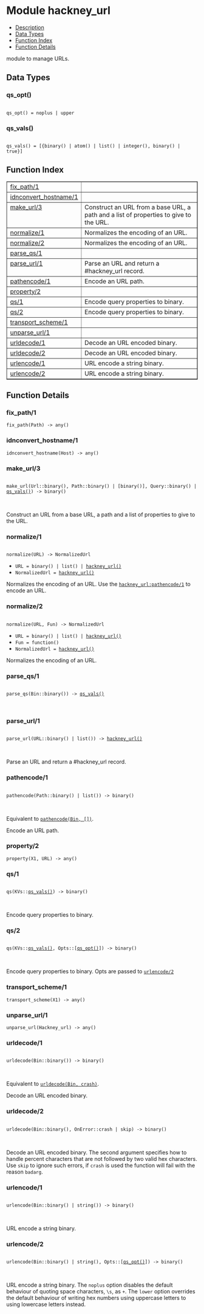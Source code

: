 

# Module hackney_url #
* [Description](#description)
* [Data Types](#types)
* [Function Index](#index)
* [Function Details](#functions)

module to manage URLs.

<a name="types"></a>

## Data Types ##




### <a name="type-qs_opt">qs_opt()</a> ###


<pre><code>
qs_opt() = noplus | upper
</code></pre>




### <a name="type-qs_vals">qs_vals()</a> ###


<pre><code>
qs_vals() = [{binary() | atom() | list() | integer(), binary() | true}]
</code></pre>

<a name="index"></a>

## Function Index ##


<table width="100%" border="1" cellspacing="0" cellpadding="2" summary="function index"><tr><td valign="top"><a href="#fix_path-1">fix_path/1</a></td><td></td></tr><tr><td valign="top"><a href="#idnconvert_hostname-1">idnconvert_hostname/1</a></td><td></td></tr><tr><td valign="top"><a href="#make_url-3">make_url/3</a></td><td>Construct an URL from a base URL, a path and a list of
properties to give to the URL.</td></tr><tr><td valign="top"><a href="#normalize-1">normalize/1</a></td><td>Normalizes the encoding of an URL.</td></tr><tr><td valign="top"><a href="#normalize-2">normalize/2</a></td><td>Normalizes the encoding of an URL.</td></tr><tr><td valign="top"><a href="#parse_qs-1">parse_qs/1</a></td><td></td></tr><tr><td valign="top"><a href="#parse_url-1">parse_url/1</a></td><td>Parse an URL and return a #hackney_url record.</td></tr><tr><td valign="top"><a href="#pathencode-1">pathencode/1</a></td><td>Encode an URL path.</td></tr><tr><td valign="top"><a href="#property-2">property/2</a></td><td></td></tr><tr><td valign="top"><a href="#qs-1">qs/1</a></td><td>Encode query properties to binary.</td></tr><tr><td valign="top"><a href="#qs-2">qs/2</a></td><td>Encode query properties to binary.</td></tr><tr><td valign="top"><a href="#transport_scheme-1">transport_scheme/1</a></td><td></td></tr><tr><td valign="top"><a href="#unparse_url-1">unparse_url/1</a></td><td></td></tr><tr><td valign="top"><a href="#urldecode-1">urldecode/1</a></td><td>Decode an URL encoded binary.</td></tr><tr><td valign="top"><a href="#urldecode-2">urldecode/2</a></td><td>Decode an URL encoded binary.</td></tr><tr><td valign="top"><a href="#urlencode-1">urlencode/1</a></td><td>URL encode a string binary.</td></tr><tr><td valign="top"><a href="#urlencode-2">urlencode/2</a></td><td>URL encode a string binary.</td></tr></table>


<a name="functions"></a>

## Function Details ##

<a name="fix_path-1"></a>

### fix_path/1 ###

`fix_path(Path) -> any()`

<a name="idnconvert_hostname-1"></a>

### idnconvert_hostname/1 ###

`idnconvert_hostname(Host) -> any()`

<a name="make_url-3"></a>

### make_url/3 ###

<pre><code>
make_url(Url::binary(), Path::binary() | [binary()], Query::binary() | <a href="#type-qs_vals">qs_vals()</a>) -&gt; binary()
</code></pre>
<br />

Construct an URL from a base URL, a path and a list of
properties to give to the URL.

<a name="normalize-1"></a>

### normalize/1 ###

<pre><code>
normalize(URL) -&gt; NormalizedUrl
</code></pre>

<ul class="definitions"><li><code>URL = binary() | list() | <a href="#type-hackney_url">hackney_url()</a></code></li><li><code>NormalizedUrl = <a href="#type-hackney_url">hackney_url()</a></code></li></ul>

Normalizes the encoding of an URL.
Use the [`hackney_url:pathencode/1`](hackney_url.md#pathencode-1) to encode an URL.

<a name="normalize-2"></a>

### normalize/2 ###

<pre><code>
normalize(URL, Fun) -&gt; NormalizedUrl
</code></pre>

<ul class="definitions"><li><code>URL = binary() | list() | <a href="#type-hackney_url">hackney_url()</a></code></li><li><code>Fun = function()</code></li><li><code>NormalizedUrl = <a href="#type-hackney_url">hackney_url()</a></code></li></ul>

Normalizes the encoding of an URL.

<a name="parse_qs-1"></a>

### parse_qs/1 ###

<pre><code>
parse_qs(Bin::binary()) -&gt; <a href="#type-qs_vals">qs_vals()</a>
</code></pre>
<br />

<a name="parse_url-1"></a>

### parse_url/1 ###

<pre><code>
parse_url(URL::binary() | list()) -&gt; <a href="#type-hackney_url">hackney_url()</a>
</code></pre>
<br />

Parse an URL and return a #hackney_url record.

<a name="pathencode-1"></a>

### pathencode/1 ###

<pre><code>
pathencode(Path::binary() | list()) -&gt; binary()
</code></pre>
<br />

Equivalent to [`pathencode(Bin, [])`](#pathencode-2).

Encode an URL path.

<a name="property-2"></a>

### property/2 ###

`property(X1, URL) -> any()`

<a name="qs-1"></a>

### qs/1 ###

<pre><code>
qs(KVs::<a href="#type-qs_vals">qs_vals()</a>) -&gt; binary()
</code></pre>
<br />

Encode query properties to binary.

<a name="qs-2"></a>

### qs/2 ###

<pre><code>
qs(KVs::<a href="#type-qs_vals">qs_vals()</a>, Opts::[<a href="#type-qs_opt">qs_opt()</a>]) -&gt; binary()
</code></pre>
<br />

Encode query properties to binary.
Opts are passed to [`urlencode/2`](#urlencode-2)

<a name="transport_scheme-1"></a>

### transport_scheme/1 ###

`transport_scheme(X1) -> any()`

<a name="unparse_url-1"></a>

### unparse_url/1 ###

`unparse_url(Hackney_url) -> any()`

<a name="urldecode-1"></a>

### urldecode/1 ###

<pre><code>
urldecode(Bin::binary()) -&gt; binary()
</code></pre>
<br />

Equivalent to [`urldecode(Bin, crash)`](#urldecode-2).

Decode an URL encoded binary.

<a name="urldecode-2"></a>

### urldecode/2 ###

<pre><code>
urldecode(Bin::binary(), OnError::crash | skip) -&gt; binary()
</code></pre>
<br />

Decode an URL encoded binary.
The second argument specifies how to handle percent characters that are not
followed by two valid hex characters. Use `skip` to ignore such errors,
if `crash` is used the function will fail with the reason `badarg`.

<a name="urlencode-1"></a>

### urlencode/1 ###

<pre><code>
urlencode(Bin::binary() | string()) -&gt; binary()
</code></pre>
<br />

URL encode a string binary.

<a name="urlencode-2"></a>

### urlencode/2 ###

<pre><code>
urlencode(Bin::binary() | string(), Opts::[<a href="#type-qs_opt">qs_opt()</a>]) -&gt; binary()
</code></pre>
<br />

URL encode a string binary.
The `noplus` option disables the default behaviour of quoting space
characters, `\s`, as `+`. The `lower` option overrides the default behaviour
of writing hex numbers using uppercase letters to using lowercase letters
instead.

